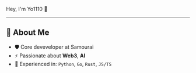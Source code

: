 Hey, I'm Yo1110 👋

---

## 🧠 About Me

- 🛡️ Core deveveloper at Samourai
- ⚡ Passionate about **Web3**, **AI**
- 🧰 Experienced in: `Python`, `Go`, `Rust`, `JS/TS`
